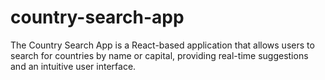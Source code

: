 # country-search-app
The Country Search App is a React-based application that allows users to search for countries by name or capital, providing real-time suggestions and an intuitive user interface.
